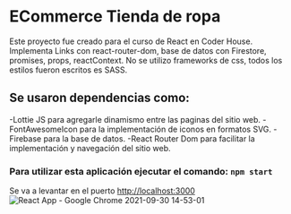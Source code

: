 # ECommerce Tienda de ropa

Este proyecto fue creado para el curso de React en Coder House. Implementa Links con react-router-dom, base de datos con Firestore, promises, props, reactContext. No se utilizo frameworks de css, todos los estilos fueron escritos es SASS.

## Se usaron dependencias como:

-Lottie JS para agregarle dinamismo entre las paginas del sitio web.
-FontAwesomeIcon para la implementación de iconos en formatos SVG.
-Firebase para la base de datos.
-React Router Dom para facilitar la implementación y navegación del sitio web.

### Para utilizar esta aplicación ejecutar el comando: `npm start`

Se va a levantar en el puerto [http://localhost:3000](http://localhost:3000)
![React App - Google Chrome 2021-09-30 14-53-01](https://user-images.githubusercontent.com/62774442/135508693-eb05c81c-7609-43aa-a667-4898393cddbc.gif)
